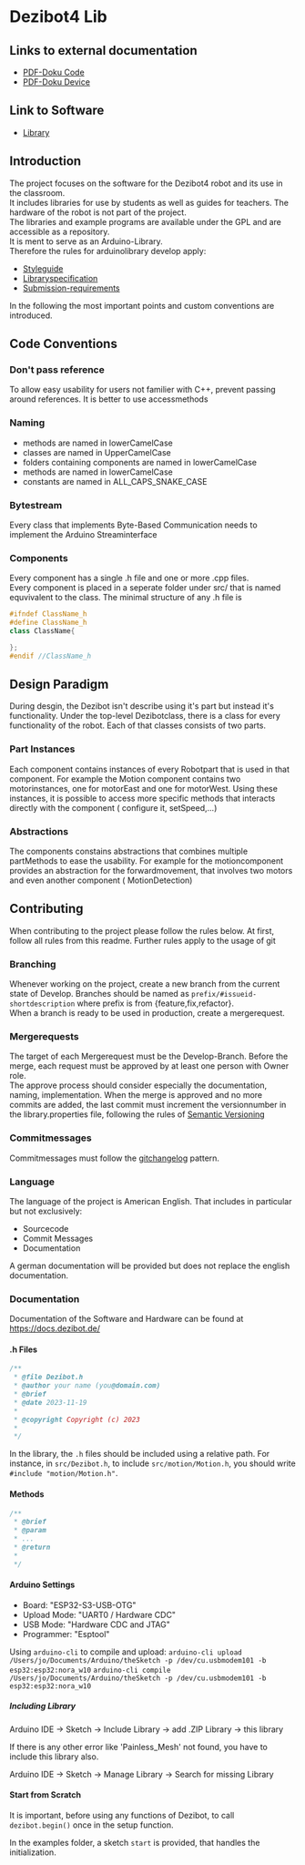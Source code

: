 # Dezibot4 Lib

## Links to external documentation
* [PDF-Doku Code](https://hardwarelabor.imn.htwk-leipzig.de/dezibot/dezibot.pdf)
* [PDF-Doku Device](https://hardwarelabor.imn.htwk-leipzig.de/dezibot/dezibot-4doku.pdf)

## Link to Software
* [Library](https://github.com/dezibot)

## Introduction

The project focuses on the software for the Dezibot4 robot and its use in the classroom.<br>
It includes libraries for use by students as well as guides for teachers. The hardware of the robot is not part of the project.<br>
The libraries and example programs are available under the GPL and are accessible as a repository.<br>
It is ment to serve as an Arduino-Library.<br> 
Therefore the rules for arduinolibrary develop apply:<br>

* [Styleguide](https://docs.arduino.cc/learn/contributions/arduino-library-style-guide)
* [Libraryspecification](https://arduino.github.io/arduino-cli/0.35/library-specification/)
* [Submission-requirements](https://github.com/arduino/library-registry/blob/main/FAQ.md#submission-requirements)

In the following the most important points and custom conventions are introduced.

## Code Conventions

### Don't pass reference

To allow easy usability for users not familier with C++, prevent passing around references. It is better to use
accessmethods

### Naming

* methods are named in lowerCamelCase
* classes are named in UpperCamelCase
* folders containing components are named in lowerCamelCase
* methods are named in lowerCamelCase
* constants are named in ALL_CAPS_SNAKE_CASE

### Bytestream

Every class that implements Byte-Based Communication needs to implement the Arduino Streaminterface

### Components

Every component has a single .h file and one or more .cpp files.<br>
Every component is placed in a seperate folder under src/ that is named equvivalent to the class.
The minimal structure of any .h file is<br>

```c++
#ifndef ClassName_h
#define ClassName_h
class ClassName{

};
#endif //ClassName_h
```

## Design Paradigm

During desgin, the Dezibot isn't describe using it's part but instead it's functionality. Under the top-level
Dezibotclass, there is a class for every functionality of the robot. Each of that classes consists of two parts.

### Part Instances

Each component contains instances of every Robotpart that is used in that component. For example the Motion component
contains two motorinstances, one for motorEast and one for motorWest.
Using these instances, it is possible to access more specific methods that interacts directly with the component (
configure it, setSpeed,...)

### Abstractions

The components constains abstractions that combines multiple partMethods to ease the usability. For example for the
motioncomponent provides an abstraction for the forwardmovement, that involves two motors and even another component (
MotionDetection)

## Contributing

When contributing to the project please follow the rules below. At first, follow all rules from this readme. Further
rules apply to the usage of git

### Branching

Whenever working on the project, create a new branch from the current state of Develop.
Branches should be named as `prefix/#issueid-shortdescription` where prefix is from {feature,fix,refactor}.<br>
When a branch is ready to be used in production, create a mergerequest.

### Mergerequests

The target of each Mergerequest must be the Develop-Branch. Before the merge, each request must be approved by at least
one person with Owner role.<br>
The approve process should consider especially the documentation, naming, implementation.
When the merge is approved and no more commits are added, the last commit must increment the versionnumber in the
library.properties file, following the rules of [Semantic Versioning](https://semver.org/)

### Commitmessages

Commitmessages must follow
the [gitchangelog](https://github.com/vaab/gitchangelog/blob/master/src/gitchangelog/gitchangelog.rc.reference) pattern.

### Language

The language of the project is American English. That includes in particular but not exclusively:

* Sourcecode
* Commit Messages
* Documentation

A german documentation will be provided but does not replace the english documentation.

### Documentation

Documentation of the Software and Hardware can be found at https://docs.dezibot.de/

#### .h Files

```C++
/**
 * @file Dezibot.h
 * @author your name (you@domain.com)
 * @brief 
 * @date 2023-11-19
 * 
 * @copyright Copyright (c) 2023
 * 
 */

```

In the library, the `.h` files should be included using a relative path.
For instance, in `src/Dezibot.h`, to include `src/motion/Motion.h`, you should write `#include "motion/Motion.h"`.

#### Methods

```C++
/**
 * @brief
 * @param
 * ...
 * @return
 *
 */
```

#### Arduino Settings

* Board: "ESP32-S3-USB-OTG"
* Upload Mode: "UART0 / Hardware CDC"
* USB Mode: "Hardware CDC and JTAG"
* Programmer: "Esptool"

Using `arduino-cli` to compile and upload:
`arduino-cli upload /Users/jo/Documents/Arduino/theSketch -p /dev/cu.usbmodem101 -b esp32:esp32:nora_w10`
`arduino-cli compile /Users/jo/Documents/Arduino/theSketch -p /dev/cu.usbmodem101 -b esp32:esp32:nora_w10`

##### Including Library

Arduino IDE -> Sketch -> Include Library -> add .ZIP Library -> this library

If there is any other error like 'Painless_Mesh' not found, you have to include this library also. 

Arduino IDE -> Sketch -> Manage Library -> Search for missing Library

#### Start from Scratch

It is important, before using any functions of Dezibot, to call ```dezibot.begin()``` once in the setup function.

In the examples folder, a sketch ``start`` is provided, that handles the initialization.
